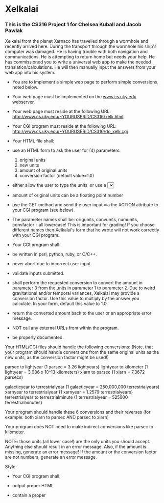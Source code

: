 # Xelkalai

### This is the CS316 Project 1 for Chelsea Kuball and Jacob Pawlak

Xelkalai from the planet Xarnaco has travelled through a wormhole
and recently arrived here. During the transport through the wormhole
his ship's computer was damaged. He is having trouble with both
navigation and communications. He is attempting to return home but needs
your help. He has commissioned you to write a universal web app to
make the needed translation/calculations. He will then manually
input the answers from your web app into his system.

- You are to implement a simple web page to perform simple conversions,
noted below.

- Your web page must be implemented on the www.cs.uky.edu webserver.

- Your web page must reside at the following URL:
http://www.cs.uky.edu/~YOURUSERID/CS316/xelk.html

- Your CGI program must reside at the following URL:
http://www.cs.uky.edu/~YOURUSERID/CS316/do_xelk.cgi

- Your HTML file shall:
- use an HTML form to ask the user for (4) parameters:
    1) original units
    2) new units
    3) amount of original units
    4) conversion factor (default value=1.0)

- either allow the user to type the units, or use a <select> input
- amount of original units can be a floating point number
- use the GET method and send the user input via the ACTION attribute
          to your CGI program (see below). 
- The parameter names shall be:
origunits, convunits, numunits, convfactor - all lowercase! 
This is important for grading! If you choose different names
then Xelkalai's form that he wrote will not work correctly with
your CGI program.

- Your CGI program shall:
- be written in perl, python, ruby, or C/C++.
- never abort due to incorrect user input.
- validate inputs submitted.
- shall perform the requested conversion to convert the amount in
parameter 3 from the units in parameter 1 to parameter 2. Due to
weird gravitational and/or temporal variances, Xelkalai may
provide a conversion factor. Use this value to multiply by the
answer you calculate. In your form, default this value to 1.0.
- return the converted amount back to the user or 
an appropriate error message.
- NOT call any external URLs from within the program.
- be properly documented.

Your HTML/CGI files should handle the following conversions:
(Note, that your program should handle conversions from the same
original units as the new units, as the conversion factor might
be used!)

parsec to lightyear (1 parsec = 3.26 lightyears)
lightyear to kilometer (1 lightyear = 3.086 x 10^13 kilometers)
xlarn to parsec (1 xlarn = 7.3672 parsecs)

galacticyear to terrestrialyear (1 galacticyear = 250,000,000 terrestrialyears)
xarnyear to terrestrialyear (1 xarnyear = 1.2579 terrestrialyears)
terrestrialyear to terrestrialminute 
(1 terrestrialyear = 525600 terrestrialminutes)

Your program should handle these 6 conversions and their reverses
(for example: both xlarn to parsec AND parsec to xlarn)

Your program does NOT need to make indirect conversions like
parsec to kilometer.

NOTE: those units (all lower case!) are the only units you should
accept. Anything else should result in an error message. Also, if the 
amount is missing, generate an error message! If the amount or the
conversion factor are not numbers, generate an error message.

Style:

- Your CGI program shall:
- output proper HTML
- contain a proper <style> tag to satisfy the following requirements
- output the body of the HTML two parts:
- the request (the 4 parameters submitted via the form)
- the answer
- if the request and answer are proper, output the request parameters
in blue and the answer in green (again, using the appropriate tags
and style settings.
- if the request includes improper parameters, output the offending
parameter in red and in place of the answer, the error message in
red with a bold font.

- minimize duplicate/complicated code. Think about a function or a
data structure that would eliminate a large repetition of if/then/else
statements.


What you are required to turn in your ZIP archive - note, do NOT create
an additional directory in the ZIP archive - just these 3 files!

1. A file named "xelk.html".
2. A file named "do_xelk.cgi", or the source code (do_xelk.c) if C/C++.
3. A file named "project1.pdf" (not a word/doc/docx file!)
-----------------------------------------------------------------------------

"project1.pdf" - external documentation shall contain the following:

Name(s)
A brief description of the project (1 or 2 lines)!

Answers to the following questions:

1) What happens when your do_xelk.cgi program has no parameters
passed into it?

2) What happens if your do_xelk.cgi program is passed in just the
origunits parameter and not the confunits parameter?

3) What happens if your do_xelk.cgi program is passed a string other 
than the 8 strings listed in the units?

4) What happens if your do_xelk.cgi program is given an empty string for
the numunits parameter?

5) What happens if your do_xelk.cgi program is given an unknown parameter (say, for example, extra=Foo) as the first parameter?


BONUS: We could (should?) have used a POST method instead of GET method to send the user input in to our CGI program. Give 2 reasons why this might have been better than using GET, explicitly related to this
assignment (even though its main objective is silly and not serious).
Hint: one is security, but why?
